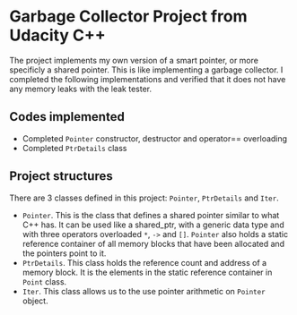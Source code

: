 # Garbage Collector Project from Udacity C++
The project implements my own version of a smart pointer, or more specificly a shared pointer. This is like implementing a garbage collector. I completed the following implementations and verified that it does not have any memory leaks with the leak tester.

## Codes implemented
- Completed `Pointer` constructor, destructor and operator== overloading
- Completed `PtrDetails` class

## Project structures
There are 3 classes defined in this project: `Pointer`, `PtrDetails` and `Iter`.
- `Pointer`. This is the class that defines a shared pointer similar to what C++ has. It can be used like a shared_ptr, with a generic data type and with three operators overloaded `*`, `->` and `[]`. `Pointer` also holds a static reference container of all memory blocks that have been allocated and the pointers point to it.
- `PtrDetails`. This class holds the reference count and address of a memory block. It is the elements in the static reference container in `Point` class.
- `Iter`. This class allows us to the use pointer arithmetic on `Pointer` object.
